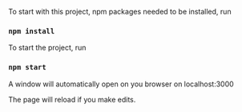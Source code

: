 To start with this project, npm packages needed to be installed, run 

### `npm install`

To start the project, run 

### `npm start`

A window will automatically open on you browser on localhost:3000

The page will reload if you make edits.

